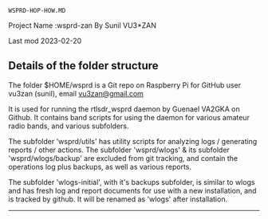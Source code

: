 	WSPRD-HOP-HOW.MD
 Project Name :wsprd-zan
 By Sunil VU3*ZAN

Last mod 2023-02-20 

 Details of the folder structure
 -------------------------------
 The folder $HOME/wsprd is a Git repo on Raspberry Pi for GitHub user 
 vu3zan (sunil), email vu3zan@gmail.com 
 
 It is used for running the rtlsdr_wsprd daemon by Guenael VA2GKA on Github. 
 It contains band scripts for using the daemon for various amateur 
 radio bands, and various subfolders.
 
 The subfolder 'wsprd/utils' has utility scripts for analyzing logs / 
 generating reports / other actions. 
 The subfolder 'wsprd/wlogs' & its subfolder 'wsprd/wlogs/backup' are 
 excluded from git tracking, and contain the operations log plus 
 backups, as well as various reports.
 
 The subfolder 'wlogs-initial', with it's backups 
 subfolder, is similar to wlogs and has fresh log and report documents for use with a new 
 installation, and is tracked by github. It will be renamed as 'wlogs' after installation.
 
---------------------------------------------
